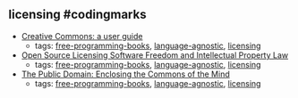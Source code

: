 licensing #codingmarks 
---
* [Creative Commons: a user guide](http://www.aliprandi.org/cc-user-guide/)
    * tags: [free-programming-books](../tags/free-programming-books.md), [language-agnostic](../tags/language-agnostic.md), [licensing](../tags/licensing.md)
* [Open Source Licensing Software Freedom and Intellectual Property Law](http://rosenlaw.com/oslbook/)
    * tags: [free-programming-books](../tags/free-programming-books.md), [language-agnostic](../tags/language-agnostic.md), [licensing](../tags/licensing.md)
* [The Public Domain: Enclosing the Commons of the Mind](http://www.thepublicdomain.org/download/)
    * tags: [free-programming-books](../tags/free-programming-books.md), [language-agnostic](../tags/language-agnostic.md), [licensing](../tags/licensing.md)
